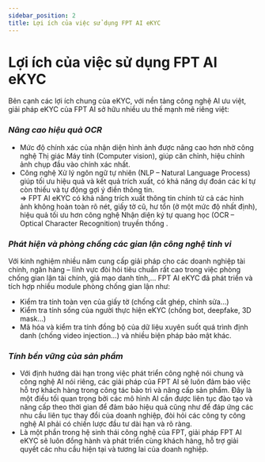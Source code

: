 ```yaml
---
sidebar_position: 2
title: Lợi ích của việc sử dụng FPT AI eKYC
---
```


# Lợi ích của việc sử dụng FPT AI eKYC 
Bên cạnh các lợi ích chung của eKYC, với nền tảng công nghệ AI ưu việt, giải pháp eKYC của FPT AI sở hữu nhiều ưu thế mạnh mẽ riêng việt: 
### *Nâng cao hiệu quả OCR* 
* Mức độ chính xác của nhận diện hình ảnh được nâng cao hơn nhờ công nghệ Thị giác Máy tính (Computer vision), giúp căn chỉnh, hiệu chỉnh ảnh chụp đầu vào chính xác nhất.  
* Công nghệ Xử lý ngôn ngữ tự nhiên (NLP – Natural Language Process) giúp tối ưu hiệu quả và kết quả trích xuất, có khả năng dự đoán các kí tự còn thiếu và tự động gợi ý điền thông tin.  
=> FPT AI eKYC có khả năng trích xuất thông tin chính từ cả các hình ảnh không hoàn toàn rõ nét, giấy tờ cũ, hư tổn (ở một mức độ nhất định), hiệu quả tối ưu hơn công nghệ Nhận diện ký tự quang học (OCR – Optical Character Recognition) truyền thống . 
### *Phát hiện và phòng chống các gian lận công nghệ tinh vi* 
Với kinh nghiệm nhiều năm cung cấp giải pháp cho các doanh nghiệp tài chính, ngân hàng – lĩnh vực đòi hỏi tiêu chuẩn rất cao trong việc phòng chống gian lận tài chính, giả mạo danh tính,… FPT AI eKYC đã phát triển và tích hợp nhiều module phòng chống gian lận như:  
* Kiểm tra tính toàn vẹn của giấy tờ (chống cắt ghép, chỉnh sửa...) 
* Kiểm tra tính sống của người thực hiện eKYC (chống bot, deepfake, 3D mask…)  
* Mã hóa và kiểm tra tính đồng bộ của dữ liệu xuyên suốt quá trình định danh (chống video injection…) và nhiều biện pháp bảo mật khác.  
### *Tính bền vững của sản phẩm* 
* Với định hướng dài hạn trong việc phát triển công nghệ nói chung và công nghệ AI nói riêng, các giải pháp của FPT AI sẽ luôn đảm bảo việc hỗ trợ khách hàng trong công tác bảo trì và nâng cấp sản phẩm. Đây là một điều tối quan trọng bởi các mô hình AI cần được liên tục đào tạo và nâng cấp theo thời gian để đảm bảo hiệu quả cũng như để đáp ứng các nhu cầu liên tục thay đổi của doanh nghiệp, đòi hỏi các công ty công nghệ AI phải có chiến lược đầu tư dài hạn và rõ ràng.  
* Là một phần trong hệ sinh thái công nghệ của FPT, giải pháp FPT AI eKYC sẽ luôn đồng hành và phát triển cùng khách hàng, hỗ trợ giải quyết các nhu cầu hiện tại và tương lai của doanh nghiệp. 
